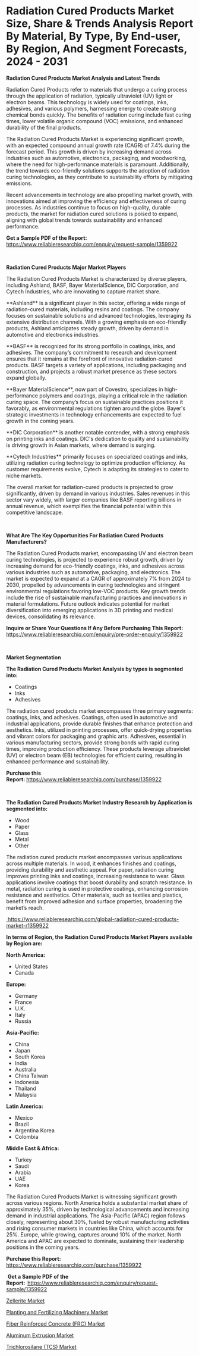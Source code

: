 <p><h1>Radiation Cured Products Market Size, Share & Trends Analysis Report By Material, By Type, By End-user, By Region, And Segment Forecasts, 2024 - 2031</h1></p><p><strong>Radiation Cured Products Market Analysis and Latest Trends</strong></p>
<p><p>Radiation Cured Products refer to materials that undergo a curing process through the application of radiation, typically ultraviolet (UV) light or electron beams. This technology is widely used for coatings, inks, adhesives, and various polymers, harnessing energy to create strong chemical bonds quickly. The benefits of radiation curing include fast curing times, lower volatile organic compound (VOC) emissions, and enhanced durability of the final products.</p><p>The Radiation Cured Products Market is experiencing significant growth, with an expected compound annual growth rate (CAGR) of 7.4% during the forecast period. This growth is driven by increasing demand across industries such as automotive, electronics, packaging, and woodworking, where the need for high-performance materials is paramount. Additionally, the trend towards eco-friendly solutions supports the adoption of radiation curing technologies, as they contribute to sustainability efforts by mitigating emissions.</p><p>Recent advancements in technology are also propelling market growth, with innovations aimed at improving the efficiency and effectiveness of curing processes. As industries continue to focus on high-quality, durable products, the market for radiation cured solutions is poised to expand, aligning with global trends towards sustainability and enhanced performance.</p></p>
<p><strong>Get a Sample PDF of the Report:&nbsp;</strong> <a href="https://www.reliableresearchiq.com/enquiry/request-sample/1359922">https://www.reliableresearchiq.com/enquiry/request-sample/1359922</a></p>
<p>&nbsp;</p>
<p><strong>Radiation Cured Products Major Market Players</strong></p>
<p><p>The Radiation Cured Products Market is characterized by diverse players, including Ashland, BASF, Bayer MaterialScience, DIC Corporation, and Cytech Industries, who are innovating to capture market share.</p><p>**Ashland** is a significant player in this sector, offering a wide range of radiation-cured materials, including resins and coatings. The company focuses on sustainable solutions and advanced technologies, leveraging its extensive distribution channels. With a growing emphasis on eco-friendly products, Ashland anticipates steady growth, driven by demand in automotive and electronics industries.</p><p>**BASF** is recognized for its strong portfolio in coatings, inks, and adhesives. The company’s commitment to research and development ensures that it remains at the forefront of innovative radiation-cured products. BASF targets a variety of applications, including packaging and construction, and projects a robust market presence as these sectors expand globally.</p><p>**Bayer MaterialScience**, now part of Covestro, specializes in high-performance polymers and coatings, playing a critical role in the radiation curing space. The company’s focus on sustainable practices positions it favorably, as environmental regulations tighten around the globe. Bayer's strategic investments in technology enhancements are expected to fuel growth in the coming years.</p><p>**DIC Corporation** is another notable contender, with a strong emphasis on printing inks and coatings. DIC's dedication to quality and sustainability is driving growth in Asian markets, where demand is surging.</p><p>**Cytech Industries** primarily focuses on specialized coatings and inks, utilizing radiation curing technology to optimize production efficiency. As customer requirements evolve, Cytech is adapting its strategies to cater to niche markets.</p><p>The overall market for radiation-cured products is projected to grow significantly, driven by demand in various industries. Sales revenues in this sector vary widely, with larger companies like BASF reporting billions in annual revenue, which exemplifies the financial potential within this competitive landscape.</p></p>
<p>&nbsp;</p>
<p><strong>What Are The Key Opportunities For Radiation Cured Products Manufacturers?</strong></p>
<p><p>The Radiation Cured Products market, encompassing UV and electron beam curing technologies, is projected to experience robust growth, driven by increasing demand for eco-friendly coatings, inks, and adhesives across various industries such as automotive, packaging, and electronics. The market is expected to expand at a CAGR of approximately 7% from 2024 to 2030, propelled by advancements in curing technologies and stringent environmental regulations favoring low-VOC products. Key growth trends include the rise of sustainable manufacturing practices and innovations in material formulations. Future outlook indicates potential for market diversification into emerging applications in 3D printing and medical devices, consolidating its relevance.</p></p>
<p><strong>Inquire or Share Your Questions If Any Before Purchasing This Report:</strong> <a href="https://www.reliableresearchiq.com/enquiry/pre-order-enquiry/1359922">https://www.reliableresearchiq.com/enquiry/pre-order-enquiry/1359922</a></p>
<p>&nbsp;</p>
<p><strong>Market Segmentation</strong></p>
<p><strong>The Radiation Cured Products Market Analysis by types is segmented into:</strong></p>
<p><ul><li>Coatings</li><li>Inks</li><li>Adhesives</li></ul></p>
<p><p>The radiation cured products market encompasses three primary segments: coatings, inks, and adhesives. Coatings, often used in automotive and industrial applications, provide durable finishes that enhance protection and aesthetics. Inks, utilized in printing processes, offer quick-drying properties and vibrant colors for packaging and graphic arts. Adhesives, essential in various manufacturing sectors, provide strong bonds with rapid curing times, improving production efficiency. These products leverage ultraviolet (UV) or electron beam (EB) technologies for efficient curing, resulting in enhanced performance and sustainability.</p></p>
<p><strong>Purchase this Report:&nbsp;</strong><a href="https://www.reliableresearchiq.com/purchase/1359922">https://www.reliableresearchiq.com/purchase/1359922</a></p>
<p>&nbsp;</p>
<p><strong>The Radiation Cured Products Market Industry Research by Application is segmented into:</strong></p>
<p><ul><li>Wood</li><li>Paper</li><li>Glass</li><li>Metal</li><li>Other</li></ul></p>
<p><p>The radiation cured products market encompasses various applications across multiple materials. In wood, it enhances finishes and coatings, providing durability and aesthetic appeal. For paper, radiation curing improves printing inks and coatings, increasing resistance to wear. Glass applications involve coatings that boost durability and scratch resistance. In metal, radiation curing is used in protective coatings, enhancing corrosion resistance and aesthetics. Other materials, such as textiles and plastics, benefit from improved adhesion and surface properties, broadening the market’s reach.</p></p>
<p><a href="https://www.reliableresearchiq.com/global-radiation-cured-products-market-r1359922">&nbsp;https://www.reliableresearchiq.com/global-radiation-cured-products-market-r1359922</a></p>
<p><strong>In terms of Region, the Radiation Cured Products Market Players available by Region are:</strong></p>
<p>
    <p> <strong> North America: </strong>
        <ul>
            <li>United States</li>
            <li>Canada</li>
        </ul>
        </p> 
    <p> <strong> Europe: </strong>
        <ul>
            <li>Germany</li>
            <li>France</li>
            <li>U.K.</li>
            <li>Italy</li>
            <li>Russia</li>
        </ul>
        </p> 
    <p> <strong> Asia-Pacific: </strong>
        <ul>
            <li>China</li>
            <li>Japan</li>
            <li>South Korea</li>
            <li>India</li>
            <li>Australia</li>
            <li>China Taiwan</li>
            <li>Indonesia</li>
            <li>Thailand</li>
            <li>Malaysia</li>
        </ul>
        </p> 
    <p> <strong> Latin America: </strong>
        <ul>
            <li>Mexico</li>
            <li>Brazil</li>
            <li>Argentina Korea</li>
            <li>Colombia</li>
        </ul>
        </p> 
    <p> <strong> Middle East & Africa: </strong>
        <ul>
            <li>Turkey</li>
            <li>Saudi</li>
            <li>Arabia</li>
            <li>UAE</li>
            <li>Korea</li>
        </ul>
    </p>
    </p>
<p><p>The Radiation Cured Products Market is witnessing significant growth across various regions. North America holds a substantial market share of approximately 35%, driven by technological advancements and increasing demand in industrial applications. The Asia-Pacific (APAC) region follows closely, representing about 30%, fueled by robust manufacturing activities and rising consumer markets in countries like China, which accounts for 25%. Europe, while growing, captures around 10% of the market. North America and APAC are expected to dominate, sustaining their leadership positions in the coming years.</p></p>
<p><strong>Purchase this Report: </strong><a href="https://www.reliableresearchiq.com/purchase/1359922">https://www.reliableresearchiq.com/purchase/1359922</a></p>
<p>&nbsp;<strong>Get a Sample PDF of the Report:&nbsp;&nbsp;</strong><a href="https://www.reliableresearchiq.com/enquiry/request-sample/1359922">https://www.reliableresearchiq.com/enquiry/request-sample/1359922</a></p>
<p><strong></strong></p>
<p><p><a href="https://www.linkedin.com/pulse/zellerite-market-research-report-includes-analysis-size-share-7nmsc?trackingId=%2BHYFipOlQp%2BDqHqJsme38Q%3D%3D">Zellerite Market</a></p><p><a href="https://github.com/jeffreybishop26/Market-Research-Report-List-1/blob/main/planting-and-fertilizing-machinery-market.md">Planting and Fertilizing Machinery Market</a></p><p><a href="https://issuu.com/reportprime-2/docs/fiber-reinforced-concrete-frc-marke_8832d1c74353c9">Fiber Reinforced Concrete (FRC) Market</a></p><p><a href="https://www.linkedin.com/pulse/global-aluminum-extrusion-market-opportunities-forecast-kcb0c?trackingId=tAdd2hF8QDWbj8UC0Xh0xw%3D%3D">Aluminum Extrusion Market</a></p><p><a href="https://issuu.com/reportprime-2/docs/trichlorosilane-tcs-market-size-203_e01e416b8e2c2a">Trichlorosilane (TCS) Market</a></p></p>